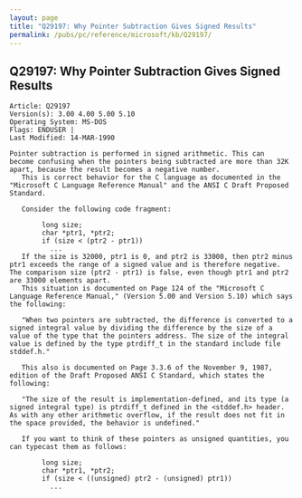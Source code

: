 ```yaml
---
layout: page
title: "Q29197: Why Pointer Subtraction Gives Signed Results"
permalink: /pubs/pc/reference/microsoft/kb/Q29197/
---
```


## Q29197: Why Pointer Subtraction Gives Signed Results

	Article: Q29197
	Version(s): 3.00 4.00 5.00 5.10
	Operating System: MS-DOS
	Flags: ENDUSER |
	Last Modified: 14-MAR-1990
	
	Pointer subtraction is performed in signed arithmetic. This can
	become confusing when the pointers being subtracted are more than 32K
	apart, because the result becomes a negative number.
	   This is correct behavior for the C language as documented in the
	"Microsoft C Language Reference Manual" and the ANSI C Draft Proposed
	Standard.
	
	   Consider the following code fragment:
	
	        long size;
	        char *ptr1, *ptr2;
	        if (size < (ptr2 - ptr1))
	          ...
	   If the size is 32000, ptr1 is 0, and ptr2 is 33000, then ptr2 minus
	ptr1 exceeds the range of a signed value and is therefore negative.
	The comparison size (ptr2 - ptr1) is false, even though ptr1 and ptr2
	are 33000 elements apart.
	   This situation is documented on Page 124 of the "Microsoft C
	Language Reference Manual," (Version 5.00 and Version 5.10) which says
	the following:
	
	   "When two pointers are subtracted, the difference is converted to a
	signed integral value by dividing the difference by the size of a
	value of the type that the pointers address. The size of the integral
	value is defined by the type ptrdiff_t in the standard include file
	stddef.h."
	
	   This also is documented on Page 3.3.6 of the November 9, 1987,
	edition of the Draft Proposed ANSI C Standard, which states the
	following:
	
	   "The size of the result is implementation-defined, and its type (a
	signed integral type) is ptrdiff_t defined in the <stddef.h> header.
	As with any other arithmetic overflow, if the result does not fit in
	the space provided, the behavior is undefined."
	
	   If you want to think of these pointers as unsigned quantities, you
	can typecast them as follows:
	
	        long size;
	        char *ptr1, *ptr2;
	        if (size < ((unsigned) ptr2 - (unsigned) ptr1))
	          ...
